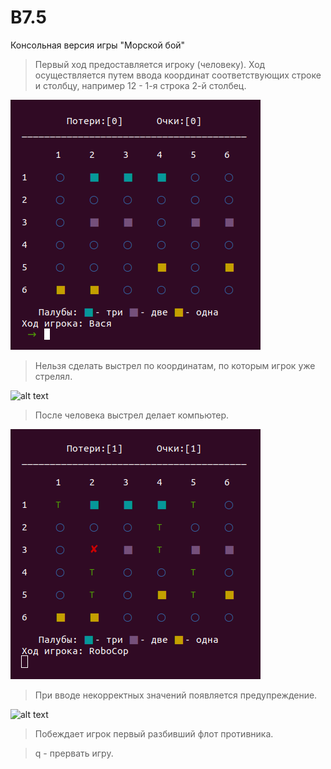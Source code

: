 # B7.5
Консольная версия игры "Морской бой"

> Первый ход предоставляется игроку (человеку).
Ход осуществляется путем ввода координат соответствующих строке и столбцу, например 12 - 1-я строка 2-й столбец.

![alt text](screen-1.png)

> Нельзя сделать выстрел по координатам, по которым игрок уже стрелял.

![alt text](sсreen-2.png)

> После человека выстрел делает компьютер.

![alt text](screen-3.png)

> При вводе некорректных значений появляется предупреждение.

![alt text](step-4.png)

> Побеждает игрок первый разбивший флот противника.

> q - прервать игру.